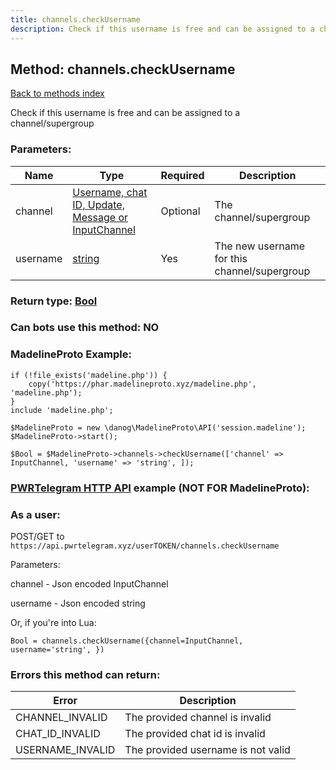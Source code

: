 ```yaml
---
title: channels.checkUsername
description: Check if this username is free and can be assigned to a channel/supergroup
---
```

## Method: channels.checkUsername  
[Back to methods index](index.md)


Check if this username is free and can be assigned to a channel/supergroup

### Parameters:

| Name     |    Type       | Required | Description |
|----------|---------------|----------|-------------|
|channel|[Username, chat ID, Update, Message or InputChannel](../types/InputChannel.md) | Optional|The channel/supergroup|
|username|[string](../types/string.md) | Yes|The new username for this channel/supergroup|


### Return type: [Bool](../types/Bool.md)

### Can bots use this method: **NO**


### MadelineProto Example:


```
if (!file_exists('madeline.php')) {
    copy('https://phar.madelineproto.xyz/madeline.php', 'madeline.php');
}
include 'madeline.php';

$MadelineProto = new \danog\MadelineProto\API('session.madeline');
$MadelineProto->start();

$Bool = $MadelineProto->channels->checkUsername(['channel' => InputChannel, 'username' => 'string', ]);
```

### [PWRTelegram HTTP API](https://pwrtelegram.xyz) example (NOT FOR MadelineProto):



### As a user:

POST/GET to `https://api.pwrtelegram.xyz/userTOKEN/channels.checkUsername`

Parameters:

channel - Json encoded InputChannel

username - Json encoded string




Or, if you're into Lua:

```
Bool = channels.checkUsername({channel=InputChannel, username='string', })
```

### Errors this method can return:

| Error    | Description   |
|----------|---------------|
|CHANNEL_INVALID|The provided channel is invalid|
|CHAT_ID_INVALID|The provided chat id is invalid|
|USERNAME_INVALID|The provided username is not valid|


